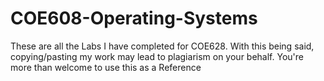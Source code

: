 # COE608-Operating-Systems
 These are all the Labs I have completed for COE628. With this being said, copying/pasting my work may lead to plagiarism on your behalf. You're more than welcome to use this as a Reference
